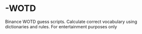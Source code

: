 # -WOTD
Binance WOTD guess scripts. Calculate correct vocabulary using dictionaries and rules. For entertainment purposes only
